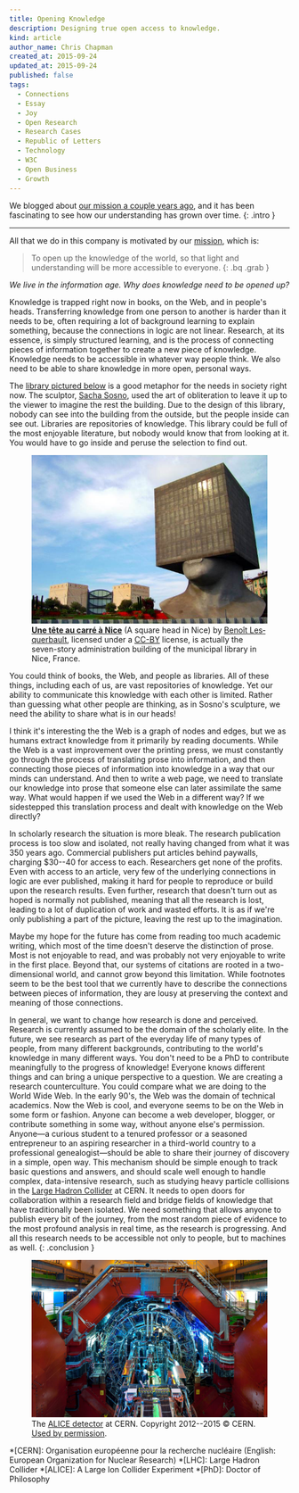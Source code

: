 ```yaml
---
title: Opening Knowledge
description: Designing true open access to knowledge.
kind: article
author_name: Chris Chapman
created_at: 2015-09-24
updated_at: 2015-09-24
published: false
tags:
  - Connections
  - Essay
  - Joy
  - Open Research
  - Research Cases
  - Republic of Letters
  - Technology
  - W3C
  - Open Business
  - Growth
---
```


We blogged about [our mission a couple years ago], and it has been fascinating
to see how our understanding has grown over time.
{: .intro }

---

All that we do in this company is motivated by our [mission], which is:

> To open up the knowledge of the world, so that light and understanding will
> be more accessible to everyone.
{: .bq .grab }

_We live in the information age. Why does knowledge need to be opened up?_

Knowledge is trapped right now in books, on the Web, and in people's heads.
Transferring knowledge from one person to another is harder than it needs to
be, often requiring a lot of background learning to explain something, because
the connections in logic are not linear. Research, at its essence, is simply
structured learning, and is the process of connecting pieces of information
together to create a new piece of knowledge. Knowledge needs to be accessible
in whatever way people think. We also need to be able to share knowledge in
more open, personal ways.

The <a href="#fig:squarehead">library pictured below</a> is a good metaphor for
the needs in society right now. The sculptor, <a
href="https://en.wikipedia.org/wiki/Sacha_Sosno">Sacha Sosno</a>, used the art
of obliteration to leave it up to the viewer to imagine the rest the building.
Due to the design of this library, nobody can see into the building from the
outside, but the people inside can see out. Libraries are repositories of
knowledge. This library could be full of the most enjoyable literature, but
nobody would know that from looking at it. You would have to go inside and
peruse the selection to find out.

<figure id="fig:squarehead" class="img" property="schema:image" resource="#squarehead" typeof="schema:ImageObject">
  <img property="schema:contentUrl" src="square_head.jpg" class="static" alt="Tête carrée, or Square Head, a library in Nice, France" />
  <figcaption class="small"><a href="https://www.flickr.com/photos/14382098@N03/4300141401/" lang="fr" title="Une tête au carré à Nice on Flickr"><b>Une tête au carré à Nice</b></a> (A square head in Nice) by <a lang="fr" property="cc:attributionName" rel="cc:attributionURL" href="https://www.flickr.com/photos/14382098@N03/">Benoît Lesquerbault</a>, licensed under a <a rel="cc:license" href="https://creativecommons.org/licenses/by/2.0/"><abbr title="Creative Commons Attribution 2.0 Generic">CC-BY</abbr></a> license, is actually the seven-story administration building of the municipal library in Nice, France. <span class="icon-cc"></span><span class="icon-cc-by"></span></figcaption>
</figure>

<!--MORE-->

You could think of books, the Web, and people as libraries. All of these
things, including each of us, are vast repositories of knowledge. Yet our
ability to communicate this knowledge with each other is limited. Rather than
guessing what other people are thinking, as in Sosno's sculpture, we need the
ability to share what is in our heads!

I think it's interesting the the Web is a graph of nodes and edges, but we as
humans extract knowledge from it primarily by reading documents. While the Web
is a vast improvement over the printing press, we must constantly go through
the process of translating prose into information, and then connecting those
pieces of information into knowledge in a way that our minds can understand.
And then to write a web page, we need to translate our knowledge into prose
that someone else can later assimilate the same way. What would happen if we
used the Web in a different way? If we sidestepped this translation process and
dealt with knowledge on the Web directly?

In scholarly research the situation is more bleak. The research publication
process is too slow and isolated, not really having changed from what it was
<span class="oldstyle">350</span> years ago. Commercial publishers put articles
behind paywalls, charging <span class="oldstyle">$30--40</span> for access to
each. Researchers get none of the profits.  Even with access to an article,
very few of the underlying connections in logic are ever published, making it
hard for people to reproduce or build upon the research results. Even further,
research that doesn't turn out as hoped is normally not published, meaning that
all the research is lost, leading to a lot of duplication of work and wasted
efforts. It is as if we're only publishing a part of the picture, leaving the
rest up to the imagination.

Maybe my hope for the future has come from reading too much academic writing,
which most of the time doesn't deserve the distinction of prose. Most is not
enjoyable to read, and was probably not very enjoyable to write in the first
place. Beyond that, our systems of citations are rooted in a two-dimensional
world, and cannot grow beyond this limitation. While footnotes seem to be the
best tool that we currently have to describe the connections between pieces of
information, they are lousy at preserving the context and meaning of those
connections.

In general, we want to change how research is done and perceived. Research is
currently assumed to be the domain of the scholarly elite. In the future, we
see research as part of the everyday life of many types of people, from many
different backgrounds, contributing to the world's knowledge in many different
ways. You don't need to be a PhD to contribute meaningfully to the progress of
knowledge! Everyone knows different things and can bring a unique perspective
to a question. We are creating a research counterculture. You could compare
what we are doing to the World Wide Web. In the early <span
class="oldstyle">90</span>'s, the Web was the domain of technical academics.
Now the Web is cool, and everyone seems to be on the Web in some form or
fashion. Anyone can become a web developer, blogger, or contribute something in
some way, without anyone else's permission. Anyone—a curious student to a
tenured professor or a seasoned entrepreneur to an aspiring researcher in a
third-world country to a professional genealogist—should be able to share their
journey of discovery in a simple, open way. This mechanism should be simple
enough to track basic questions and answers, and should scale well enough to
handle complex, data-intensive research, such as studying heavy particle
collisions in the <a href="#fig:alice">Large Hadron Collider</a> at CERN. It
needs to open doors for collaboration within a research field and bridge fields
of knowledge that have traditionally been isolated. We need something that
allows anyone to publish every bit of the journey, from the most random piece
of evidence to the most profound analysis in real time, as the research is
progressing. And all this research needs to be accessible not only to people,
but to machines as well.  {: .conclusion }

<figure id="fig:alice" class="img" property="schema:image" resource="#alice" typeof="schema:ImageObject">
  <a href="LRsaba_CERN_0212_00676.jpg" title="Click for full size"><img property="schema:contentUrl" src="LHR_alice.jpg" class="static" alt="ALICE detector at the Large Hadron Collider" /></a>
  <figcaption class="small">The <a href="http://cds.cern.ch/record/1436153"><abbr>ALICE</abbr> detector</a> at CERN. Copyright <span class="oldstyle">2012--2015 ©</span> CERN. <a href="http://copyright.cern.ch">Used by permission</a>.</figcaption>
</figure>

[mission]: </company/#sec:mission> "Pentandra → Our Mission"
[our mission a couple years ago]: </blog/a-more-focused-mission/> "Pentandra → A More Focused Mission"
*[CERN]: Organisation européenne pour la recherche nucléaire (English: European Organization for Nuclear Research)
*[LHC]: Large Hadron Collider
*[ALICE]: A Large Ion Collider Experiment
*[PhD]: Doctor of Philosophy
